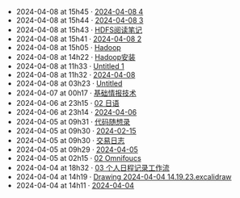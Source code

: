 - 2024-04-08 at 15h45 · [2024-04-08 4](2024-04-08%204)
- 2024-04-08 at 15h44 · [2024-04-08 3](2024-04-08%203)
- 2024-04-08 at 15h43 · [HDFS阅读笔记](HDFS阅读笔记)
- 2024-04-08 at 15h41 · [2024-04-08 2](2024-04-08%202)
- 2024-04-08 at 15h05 · [Hadoop](Hadoop)
- 2024-04-08 at 14h22 · [Hadoop安装](Hadoop安装)
- 2024-04-08 at 11h33 · [Untitled 1](Untitled%201)
- 2024-04-08 at 11h32 · [2024-04-08](2024-04-08)
- 2024-04-08 at 03h23 · [Untitled](Untitled)
- 2024-04-07 at 00h17 · [基础情报技术](基础情报技术)
- 2024-04-06 at 23h15 · [02 日语](02%20日语)
- 2024-04-06 at 23h14 · [2024-04-06](2024-04-06)
- 2024-04-05 at 09h31 · [代码随想录](代码随想录)
- 2024-04-05 at 09h30 · [2024-02-15](2024-02-15)
- 2024-04-05 at 09h30 · [交易日志](交易日志)
- 2024-04-05 at 09h29 · [2024-04-05](2024-04-05)
- 2024-04-05 at 02h15 · [02 Omnifoucs](02%20Omnifoucs)
- 2024-04-04 at 18h32 · [03 个人日程记录工作流](03%20个人日程记录工作流)
- 2024-04-04 at 14h19 · [Drawing 2024-04-04 14.19.23.excalidraw](Drawing%202024-04-04%2014.19.23.excalidraw)
- 2024-04-04 at 14h11 · [2024-04-04](2024-04-04)
